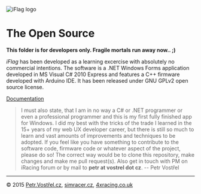 ![iFlag logo](http://simracer.cz/iracing/iFlag-logo/logo-full.svg)

The Open Source
===============

__This folder is for developers only. Fragile mortals run away now.. ;)__

_iFlag_ has been developed as a learning excercise with absolutely no commercial intentions. The software is a .NET Windows Forms application developed in MS Visual C# 2010 Express and features a C++ firmware developed with Arduino IDE. It has been released under GNU GPLv2 open source license.

[Documentation](docs)

> I must also state, that I am in no way a C# or .NET programmer or even a professional programmer and this is my first fully finished app for Windows. I did my best with the tricks of the trade I learned in the 15+ years of my web UX developer career, but there is still so much to learn and vast amounts of improvements and techniques to be adopted. If you feel like you have something to contribute to the software code, firmware code or whatever aspect of the project, please do so! The correct way would be to clone this repository, make changes and make me pull request(s). Also get in touch with PM on iRacing forum or by mail to __petr at vostrel dot cz__.
-- Petr Vostřel


---
© 2015
[Petr.Vostřel.cz](http://petr.vostrel.cz),
[simracer.cz](http://simracer.cz),
[4xracing.co.uk](http://4xracing.co.uk)
